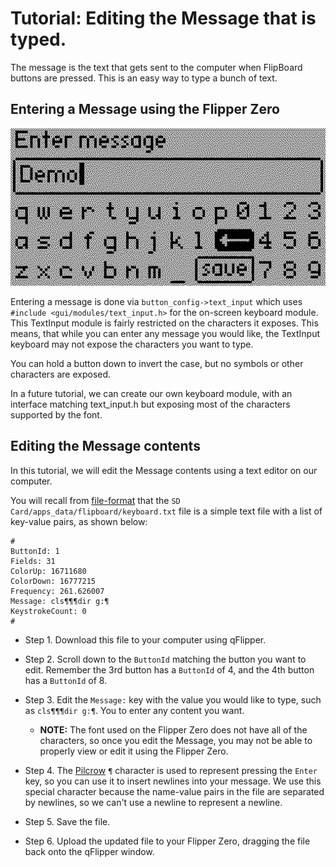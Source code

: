 # Tutorial: Editing the Message that is typed.

The message is the text that gets sent to the computer when FlipBoard buttons are pressed.  This is an easy way to type a bunch of text.

## Entering a Message using the Flipper Zero

![Message Keyboard](./message-keyboard.png)

Entering a message is done via `button_config->text_input` which uses `#include <gui/modules/text_input.h>` for the on-screen keyboard module.  This TextInput module is fairly restricted on the characters it exposes. This means, that while you can enter any message you would like, the TextInput keyboard may not expose the characters you want to type.

You can hold a button down to invert the case, but no symbols or other characters are exposed. 

In a future tutorial, we can create our own keyboard module, with an interface matching text_input.h but exposing most of the characters supported by the font.

## Editing the Message contents

In this tutorial, we will edit the Message contents using a text editor on our computer.

You will recall from [file-format](./file-format.md) that the `SD Card/apps_data/flipboard/keyboard.txt` file is a simple text file with a list of key-value pairs, as shown below:
```
#
ButtonId: 1
Fields: 31
ColorUp: 16711680
ColorDown: 16777215
Frequency: 261.626007
Message: cls¶¶¶dir g:¶
KeystrokeCount: 0
#
```

- Step 1. Download this file to your computer using qFlipper.

- Step 2. Scroll down to the `ButtonId` matching the button you want to edit.  Remember the 3rd button has a `ButtonId` of 4, and the 4th button has a `ButtonId` of 8.

- Step 3. Edit the `Message:` key with the value you would like to type, such as `cls¶¶¶dir g:¶`.  You to enter any content you want.  

  - **NOTE:** The font used on the Flipper Zero does not have all of the characters, so once you edit the Message, you may not be able to properly view or edit it using the Flipper Zero.

- Step 4. The [Pilcrow](https://en.wikipedia.org/wiki/Pilcrow) `¶` character is used to represent pressing the `Enter` key, so you can use it to insert newlines into your message.  We use this special character because the name-value pairs in the file are separated by newlines, so we can't use a newline to represent a newline.

- Step 5. Save the file.

- Step 6. Upload the updated file to your Flipper Zero, dragging the file back onto the qFlipper window.